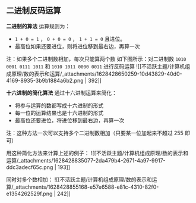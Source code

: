 
## 二进制反码运算
**二进制的算法**
运算规则为： 

- `1 + 0 = 1` ， `0 + 0 = 0` ， `1 + 1 = 0` 且进位。
- 最高位如果还要进位，则将进位移到最右边，再算一次

注：如果多个二进制数相加，每次只能算两个数
如下图所示：对二进制数 `1010 0001 0111 1011` 和 `1010 1011 0000 0011` 进行反码运算
![[不活跃主题/计算机组成原理/数的表示和运算/_attachments/1628428650259-10d43829-40d0-4169-8935-3b9b1884a6b2.png | 392]]

**十六进制的简化算法**
通过十六进制运算来简化：

- 将参与运算的数都写成十六进制的形式
- 每一位的运算结果也是十六进制的形式
- 最高位还要进位，将进位移到最右边，再算一次

注：这种方法一次可以支持多个二进制数相加（只要某一位加起来不超过 255 即可）

用这种简化方法来计算上述的例子：
![[不活跃主题/计算机组成原理/数的表示和运算/_attachments/1628428835077-2da479b4-2671-4a97-9917-ddc3adecf65c.png | 193]]

同时对多个数相加：
![[不活跃主题/计算机组成原理/数的表示和运算/_attachments/1628428855168-e57e6588-e81c-4310-82f0-e1354262529f.png | 242]]
